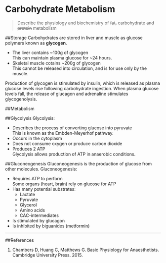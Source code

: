 # Carbohydrate Metabolism
> Describe the physiology and biochemistry of ~~fat,~~ carbohydrate ~~and protein~~ metabolism

##Storage
Carbohydrates are stored in liver and muscle as glucose polymers known as **glycogen**.

* The liver contains ~100g of glycogen  
This can maintain plasma glucose for ~24 hours.
* Skeletal muscle cotains ~200g of glycogen  
This cannot be released into circulation, and is for use only by the muscle.

Production of glycogen is stimulated by insulin, which is released as plasma glucose levels rise following carbohydrate ingestion. When plasma glucose levels fall, the release of glucagon and adrenaline stimulates glycogenolysis.

##Metabolism

##Glycolysis
Glycolysis:
* Describes the process of converting glucose into pyruvate  
This is known as the Embden-Meyerhof pathway.
* Occurs in the cytoplasm
* Does not consume oxygen or produce carbon dioxide
* Produces 2 ATP  
Glycolysis allows production of ATP in anaerobic conditions.


##Gluconeogenesis
Gluconeogenesis is the production of glucose from other molecules. Gluconeogenesis:
* Requires ATP to perform  
Some organs (heart, brain) rely on glucose for ATP
* Has many potential substrates:
    * Lactate
    * Pyruvate
    * Glycerol
    * Amino acids
    * CAC-intermediates
* Is stimulated by glucagon
* Is inhibited by biguanides (metformin)


---
##References
1. Chambers D, Huang C, Matthews G. Basic Physiology for Anaesthetists. Cambridge University Press. 2015.
